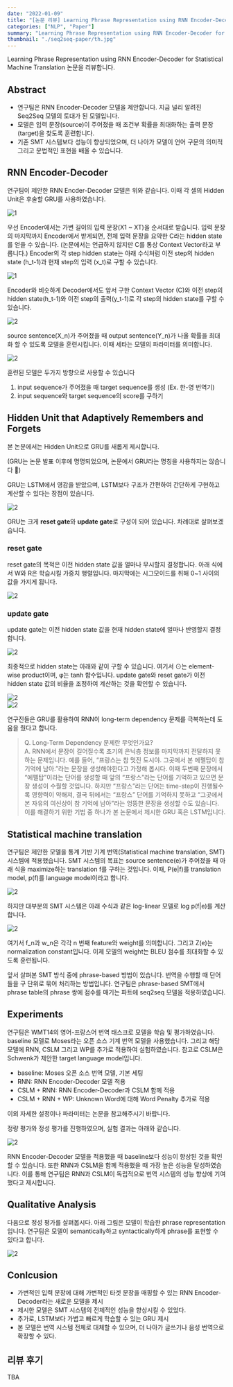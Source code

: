 ```yaml
---
date: "2022-01-09"
title: "[논문 리뷰] Learning Phrase Representation using RNN Encoder-Decoder for Statistical Machine Translation"
categories: ["NLP", "Paper"]
summary: "Learning Phrase Representation using RNN Encoder-Decoder for Statistical Machine Translation 논문을 리뷰합니다."
thumbnail: "./seq2seq-paper/th.jpg"
---
```

Learning Phrase Representation using RNN Encoder-Decoder for Statistical Machine Translation 논문을 리뷰합니다.

## Abstract
- 연구팀은 RNN Encoder-Decoder 모델을 제안합니다. 지금 널리 알려진 Seq2Seq 모델의 토대가 된 모델입니다.
- 모델은 입력 문장(source)이 주어졌을 때 조건부 확률을 최대화하는 출력 문장(target)을 찾도록 훈련합니다.
- 기존 SMT 시스템보다 성능이 향상되었으며, 더 나아가 모델이 언어 구문의 의미적 그리고 문법적인 표현을 배울 수 있습니다.  

## RNN Encoder-Decoder
연구팀이 제안한 RNN Encder-Decoder 모델은 위와 같습니다. 이때 각 셀의 Hidden Unit은 후술할 GRU를 사용하였습니다.   

![1](./seq2seq-paper/1.png)

우선 Encoder에서는 가변 길이의 입력 문장(X1 ~ XT)을 순서대로 받습니다.  입력 문장의 마지막까지 Encoder에서 받게되면, 전체 입력 문장을 요약한 C라는 hidden state를 얻을 수 있습니다. (논문에서는 언급하지 않지만 C를 통상 Context Vector라고 부릅니다.)  Encoder의 각 step hidden state는 아래 수식처럼 이전 step의 hidden state (h_t-1)과 현재 step의 입력 (x_t)로 구할 수 있습니다.  

![1](./seq2seq-paper/12.png)  

Encoder와 비슷하게 Decoder에서도 앞서 구한 Context Vector (C)와 이전 step의 hidden state(h_t-1)와 이전 step의 출력(y_t-1)로 각 step의 hidden state를 구할 수 있습니다.   

![2](./seq2seq-paper/13.png)  

source sentence(X_n)가 주어졌을 때 output sentence(Y_n)가 나올 확률을 최대화 할 수 있도록 모델을 훈련시킵니다. 이때 세타는 모델의 파라미터를 의미합니다.  

![2](./seq2seq-paper/11.png)  


훈련된 모델은 두가지 방향으로 사용할 수 있습니다

1. input sequence가 주어졌을 때 target sequence를 생성 (Ex. 한-영 번역기)
2. input sequence와 target sequence의  score를 구하기

## Hidden Unit that Adaptively Remembers and Forgets  

본 논문에서는 Hidden Unit으로 GRU를 새롭게 제시합니다. 

(GRU는 논문 발표 이후에 명명되었으며, 논문에서 GRU라는 명칭을 사용하지는 않습니다 🙂) 

GRU는 LSTM에서 영감을 받았으며, LSTM보다 구조가 간편하여 간단하게 구현하고 계산할 수 있다는 장점이 있습니다.  

![2](./seq2seq-paper/2.png)  

GRU는 크게 **reset gate**와 **update gate**로 구성이 되어 있습니다. 차례대로 살펴보겠습니다.

### reset gate

reset gate의 목적은 이전 hidden state 값을 얼마나 무시할지 결정합니다. 아래 식에서 W와 R은 학습시킬 가중치 행렬입니다. 마지막에는 시그모이드를 취해 0~1 사이의 값을 가지게 됩니다.  

![2](./seq2seq-paper/3.png)  

### update gate

update gate는 이전 hidden state 값을 현재 hidden state에 얼마나 반영할지 결정합니다.  

![2](./seq2seq-paper/4.png)  

최종적으로 hidden state는 아래와 같이 구할 수 있습니다.   여기서 ⊙는 element-wise product이며, φ는 tanh 함수입니다. update gate와 reset gate가 이전 hidden state 값의 비율을 조정하여 계산하는 것을 확인할 수 있습니다.  

![2](./seq2seq-paper/5.png)  
![2](./seq2seq-paper/6.png)  

연구진들은 GRU를 활용하여 RNN이 long-term dependency 문제를 극복하는데 도움을 줬다고 합니다.
> Q. Long-Term Dependency 문제란 무엇인가요?  
A. RNN에서 문장이 길어질수록 초기의 은닉층 정보를 마지막까지 전달하지 못하는 문제입니다.  예를 들어, “프랑스는 참 멋진 도시야. 그곳에서 본 에펠탑이 참 기억에 남아.”라는 문장을 생성해야한다고 가정해 봅시다. 이때 두번째 문장에서 “에펠탑”이라는 단어를 생성할 때 앞의 “프랑스”라는 단어를 기억하고 있으면 문장 생성이 수월할 것입니다. 하지만 “프랑스”라는 단어는 time-step이 진행될수록 영향력이 약해져, 결국 뒤에서는 “프랑스” 단어를 기억하지 못하고 “그곳에서 본 자유의 여신상이 참 기억에 남아”라는 엉뚱한 문장을 생성할 수도 있습니다. 이를 해결하기 위한 기법 중 하나가 본 논문에서 제시한 GRU 혹은 LSTM입니다.    

## Statistical machine translation  
연구팀은 제안한 모델을 통계 기반 기계 번역(Statistical machine translation, SMT) 시스템에 적용했습니다. SMT 시스템의 목표는 source sentence(e)가 주어졌을 때 아래 식을 maximize하는 translation f를 구하는 것입니다. 이때, P(e|f)를 translation model, p(f)를 language model이라고 합니다.  

![2](./seq2seq-paper/7.png)  

하지만 대부분의 SMT 시스템은 아래 수식과 같은 log-linear 모델로 log p(f|e)를 계산합니다.  

![2](./seq2seq-paper/8.png)  

여기서 f_n과 w_n은 각각 n 번째 feature와 weight를 의미합니다. 그리고 Z(e)는 normalization constant입니다. 이제 모델의 weight는 BLEU 점수를 최대화할 수 있도록 훈련됩니다. 

앞서 살펴본 SMT 방식 중에 phrase-based 방법이 있습니다. 번역을 수행할 때 단어들을 구 단위로 묶어 처리하는 방법입니다. 연구팀은 phrase-based SMT에서 phrase table의 phrase 쌍에 점수를 매기는 파트에 seq2seq 모델을 적용하였습니다.

## Experiments

연구팀은 WMT14의 영어-프랑스어 번역 태스크로 모델을 학습 및 평가하였습니다. baseline 모델로 Moses라는 오픈 소스 기계 번역 모델을 사용했습니다. 그리고 해당 모델에 RNN, CSLM 그리고 WP를 추가로 적용하여 실험하였습니다. 참고로 CSLM은 Schwenk가 제안한 target language model입니다.

- baseline: Moses 오픈 소스 번역 모델, 기본 세팅
- RNN: RNN Encoder-Decoder 모델 적용
- CSLM + RNN:  RNN Encoder-Decoder과 CSLM 함께 적용
- CSLM + RNN + WP: Unknown Word에 대해 Word Penalty 추가로 적용

이외 자세한 설정이나 파라미터는 논문을 참고해주시기 바랍니다.

정량 평가와 정성 평가를 진행하였으며, 실험 결과는 아래와 같습니다.  

![2](./seq2seq-paper/9.png)  

RNN Encoder-Decoder 모델을 적용했을 때 baseline보다 성능이 향상된 것을 확인할 수 있습니다. 또한 RNN과 CSLM을 함께 적용했을 때 가장 높은 성능을 달성하였습니다. 이를 통해 연구팀은 RNN과 CSLM이 독립적으로 번역 시스템의 성능 향상에 기여했다고 제시합니다.  



## Qualitative Analysis  

다음으로 정성 평가를 살펴봅시다. 아래 그림은 모델이 학습한 phrase representation입니다. 연구팀은 모델이 semantically하고 syntactically하게 phrase를 표현할 수 있다고 합니다.  

![2](./seq2seq-paper/10.png)  

## Conlcusion

- 가변적인 입력 문장에 대해 가변적인 타겟 문장을 매핑할 수 있는 RNN Encoder-Decoder라는 새로운 모델을 제시
- 제시한 모델은 SMT 시스템의 전체적인 성능을 향상시킬 수 있었다.
- 추가로, LSTM보다 가볍고 빠르게 학습할 수 있는 GRU 제시
- 본 모델은 번역 시스템 전체로 대체할 수 있으며, 더 나아가 글쓰기나 음성 번역으로 확장할 수 있다.  

## 리뷰 후기
TBA
